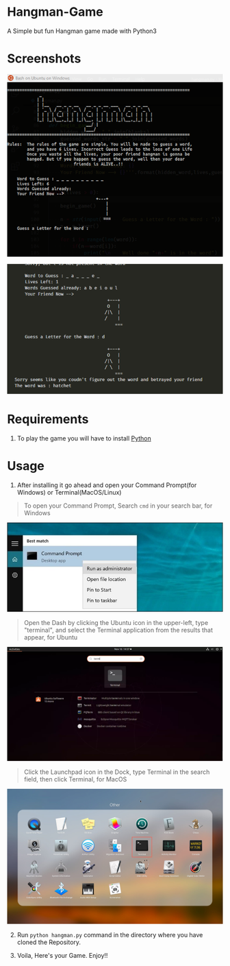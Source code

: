 # Hangman-Game
A Simple but fun Hangman game made with Python3

# Screenshots
![This is how the Game looks like](/images/screenshot.png)

![Oh no! Game Over!!!](/images/gameover.png)

# Requirements

1. To play the game you will have to install [Python](https://www.python.org/downloads/)


# Usage

1. After installing it go ahead and open your Command Prompt(for Windows) or Terminal(MacOS/Linux)

>To open your Command Prompt, Search `cmd` in your search bar, for Windows

![Your Command Prompt](/images/shell.png)

>Open the Dash by clicking the Ubuntu icon in the upper-left, type "terminal", and select the Terminal application from the results that appear, for Ubuntu

![Your Terminal](/images/terminal_ubuntu.png)

>Click the Launchpad icon in the Dock, type Terminal in the search field, then click Terminal, for MacOS

![Your Terminal](/images/terminal_mac.png)

2. Run `python hangman.py` command in the directory where you have cloned the Repository.

3. Voila, Here's your Game. Enjoy!!
